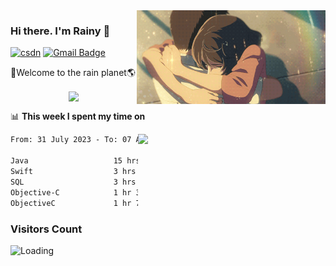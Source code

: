 <img  align='right' height="150" src="https://github.com/LikeRainDay/LikeRainDay/blob/master/pic/img_rain_1.gif?raw=true">



### Hi there. I'm Rainy :lemon:

[![csdn](https://img.shields.io/badge/-csdn-c14438?style=flat-square&logo=c&logoColor=white)](https://blog.csdn.net/qq_15807167)
[![Gmail Badge](https://img.shields.io/badge/-gmail-c14438?style=flat-square&logo=Gmail&logoColor=white&link=mailto:houshuai0816@gmail.com)](mailto:houshuai0816@gmail.com)

🚀Welcome to the rain planet🌎

<center>
<img align='center'  src="https://source.unsplash.com/user/rainyhehe/likes">
</center>

📊 **This week I spent my time on**

<img align='right'   width="300" src="https://github-readme-stats.vercel.app/api?username=LikeRainDay&show_icons=true&title_color=fff&icon_color=79ff97&text_color=9f9f9f&bg_color=151515&count_private=true">

<!--START_SECTION:waka-->

```txt
From: 31 July 2023 - To: 07 August 2023

Java                   15 hrs 52 mins  █████████████░░░░░░░░░░░░   51.99 %
Swift                  3 hrs 59 mins   ███▒░░░░░░░░░░░░░░░░░░░░░   13.07 %
SQL                    3 hrs 37 mins   ███░░░░░░░░░░░░░░░░░░░░░░   11.86 %
Objective-C            1 hr 31 mins    █▒░░░░░░░░░░░░░░░░░░░░░░░   04.99 %
ObjectiveC             1 hr 7 mins     █░░░░░░░░░░░░░░░░░░░░░░░░   03.70 %
```

<!--END_SECTION:waka-->

### Visitors Count
<img align="left" src = "https://profile-counter.glitch.me/LikeRainDay/count.svg" alt ="Loading">
